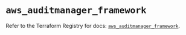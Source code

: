 # `aws_auditmanager_framework`

Refer to the Terraform Registry for docs: [`aws_auditmanager_framework`](https://registry.terraform.io/providers/hashicorp/aws/6.18.0/docs/resources/auditmanager_framework).
